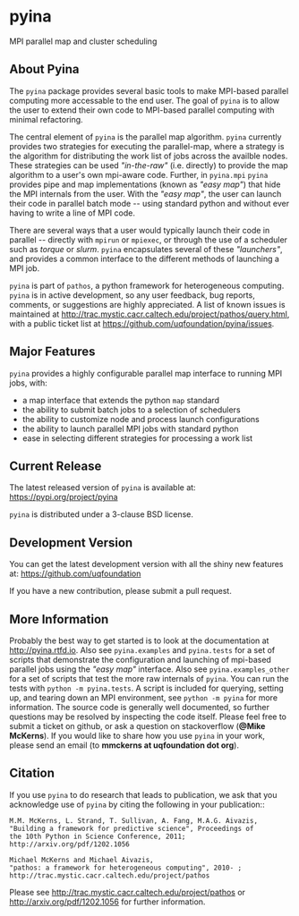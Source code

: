 pyina
=====
MPI parallel map and cluster scheduling

About Pyina
-----------
The ``pyina`` package provides several basic tools to make MPI-based
parallel computing more accessable to the end user. The goal of ``pyina``
is to allow the user to extend their own code to MPI-based parallel
computing with minimal refactoring.

The central element of ``pyina`` is the parallel map algorithm.
``pyina`` currently provides two strategies for executing the parallel-map,
where a strategy is the algorithm for distributing the work list of
jobs across the availble nodes.  These strategies can be used *"in-the-raw"*
(i.e. directly) to provide the map algorithm to a user's own mpi-aware code.
Further, in ``pyina.mpi`` ``pyina`` provides pipe and map implementations
(known as *"easy map"*) that hide the MPI internals from the user. With the
*"easy map"*, the user can launch their code in parallel batch mode -- using
standard python and without ever having to write a line of MPI code.

There are several ways that a user would typically launch their code in
parallel -- directly with ``mpirun`` or ``mpiexec``, or through the use of a
scheduler such as *torque* or *slurm*. ``pyina`` encapsulates several of these
*"launchers"*, and provides a common interface to the different methods of
launching a MPI job.

``pyina`` is part of ``pathos``, a python framework for heterogeneous computing.
``pyina`` is in active development, so any user feedback, bug reports, comments,
or suggestions are highly appreciated.  A list of known issues is maintained
at http://trac.mystic.cacr.caltech.edu/project/pathos/query.html, with a public
ticket list at https://github.com/uqfoundation/pyina/issues.


Major Features
--------------
``pyina`` provides a highly configurable parallel map interface
to running MPI jobs, with:

* a map interface that extends the python ``map`` standard
* the ability to submit batch jobs to a selection of schedulers
* the ability to customize node and process launch configurations
* the ability to launch parallel MPI jobs with standard python
* ease in selecting different strategies for processing a work list


Current Release
---------------
The latest released version of ``pyina`` is available at:
    https://pypi.org/project/pyina

``pyina`` is distributed under a 3-clause BSD license.


Development Version 
-------------------
You can get the latest development version with all the shiny new features at:
    https://github.com/uqfoundation

If you have a new contribution, please submit a pull request.


More Information
----------------
Probably the best way to get started is to look at the documentation at
http://pyina.rtfd.io. Also see ``pyina.examples`` and ``pyina.tests``
for a set of scripts that demonstrate the configuration and launching of
mpi-based parallel jobs using the *"easy map"* interface. Also see
``pyina.examples_other`` for a set of scripts that test the more raw
internals of ``pyina``. You can run the tests with ``python -m pyina.tests``.
A script is included for querying, setting up, and tearing down an MPI
environment, see ``python -m pyina`` for more information. The source code
is generally well documented, so further questions may be resolved by
inspecting the code itself. Please feel free to submit a ticket on github,
or ask a question on stackoverflow (**@Mike McKerns**).
If you would like to share how you use ``pyina`` in your work, please send
an email (to **mmckerns at uqfoundation dot org**).


Citation
--------
If you use ``pyina`` to do research that leads to publication, we ask that you
acknowledge use of ``pyina`` by citing the following in your publication::

    M.M. McKerns, L. Strand, T. Sullivan, A. Fang, M.A.G. Aivazis,
    "Building a framework for predictive science", Proceedings of
    the 10th Python in Science Conference, 2011;
    http://arxiv.org/pdf/1202.1056

    Michael McKerns and Michael Aivazis,
    "pathos: a framework for heterogeneous computing", 2010- ;
    http://trac.mystic.cacr.caltech.edu/project/pathos

Please see http://trac.mystic.cacr.caltech.edu/project/pathos or
http://arxiv.org/pdf/1202.1056 for further information.

